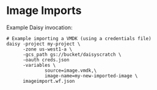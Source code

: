 # Image Imports
Example Daisy invocation:
```shell
# Example importing a VMDK (using a credentials file)
daisy -project my-project \
      -zone us-west1-a \
      -gcs_path gs://bucket/daisyscratch \
      -oauth creds.json
      -variables \
              source=image.vmdk,\
              image-name=my-new-imported-image \
      imageimport.wf.json
```